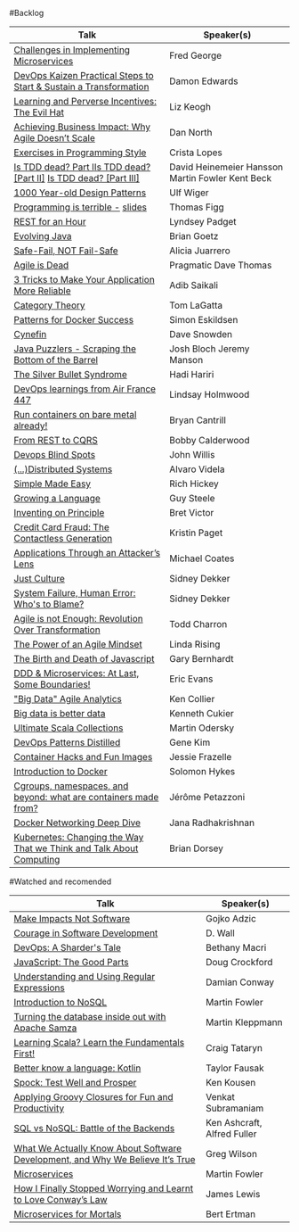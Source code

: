 #Backlog

| Talk |Speaker(s)|
|------|----------|
|[Challenges in Implementing Microservices ](https://www.youtube.com/watch?v=yPf5MfOZPY0)|Fred George|
|[DevOps Kaizen Practical Steps to Start & Sustain a Transformation](https://www.youtube.com/watch?v=RT542sffJpM)|Damon Edwards|
|[Learning and Perverse Incentives: The Evil Hat](http://www.infoq.com/presentations/Learning-and-Perverse-Incentives)|Liz Keogh|
|[Achieving Business Impact: Why Agile Doesn’t Scale](https://www.youtube.com/watch?v=1CmCgwd54oc)|Dan North|
|[Exercises in Programming Style ](http://www.infoq.com/presentations/programming-styles)|Crista Lopes|
|[Is TDD dead? Part I](https://www.youtube.com/watch?v=z9quxZsLcfo)[Is TDD dead? [Part II]](https://www.youtube.com/watch?v=JoTB2mcjU7w) [Is TDD dead? [Part III]](https://www.youtube.com/watch?v=YNw4baDz6WA)|David Heinemeier Hansson Martin Fowler Kent Beck|
|[1000 Year-old Design Patterns ](http://www.infoq.com/presentations/1000-Year-old-Design-Patterns)|Ulf Wiger|
|[Programming is terrible -](https://www.youtube.com/watch?v=csyL9EC0S0c) [slides](https://github.com/tef/emfcamp2012)|Thomas Figg|
|[REST for an Hour](http://www.infoq.com/presentations/rest-introduction)|Lyndsey Padget|
|[Evolving Java ](http://www.infoq.com/presentations/java8-evolution)|Brian Goetz|
|[Safe-Fail, NOT Fail-Safe](https://vimeo.com/95646156)|Alicia Juarrero|
|[Agile is Dead](https://www.youtube.com/watch?v=a-BOSpxYJ9M)|Pragmatic Dave Thomas|
|[3 Tricks to Make Your Application More Reliable](https://youtu.be/tPlxCGu_3wA?t=6m26s)|Adib Saikali|
|[Category Theory](https://www.youtube.com/watch?v=o6L6XeNdd_k)|Tom LaGatta|
|[Patterns for Docker Success](https://www.youtube.com/watch?v=ZnIiFWD7yUw)|Simon Eskildsen|
|[Cynefin](https://www.youtube.com/watch?v=2isOLyfYVnw)|Dave Snowden|
|[Java Puzzlers - Scraping the Bottom of the Barrel](https://www.youtube.com/watch?v=wbp-3BJWsU8)|Josh Bloch Jeremy Manson|
|[The Silver Bullet Syndrome](https://www.youtube.com/watch?v=3wyd6J3yjcs)|Hadi Hariri|
|[DevOps learnings from Air France 447](https://www.youtube.com/watch?v=P8hZOHtrHn0)|Lindsay Holmwood|
|[Run containers on bare metal already!](https://www.youtube.com/watch?v=coFIEH3vXPw)|Bryan Cantrill|
|[From REST to CQRS](https://www.youtube.com/watch?v=qDNPQo9UmJA)|Bobby Calderwood|
|[Devops Blind Spots](http://www.ustream.tv/recorded/61447077)|John Willis|
|[(...)Distributed Systems](https://www.youtube.com/watch?v=yC6b0709HCw)|Alvaro Videla|
|[Simple Made Easy](http://www.infoq.com/presentations/Simple-Made-Easy)|Rich Hickey|
|[Growing a Language](https://www.youtube.com/watch?v=_ahvzDzKdB0)|Guy Steele|
|[Inventing on Principle](https://vimeo.com/36579366)|Bret Victor|
|[Credit Card Fraud: The Contactless Generation](https://www.youtube.com/watch?v=HRXb-FZ6WFM)|Kristin Paget|
|[Applications Through an Attacker’s Lens ](http://www.infoq.com/presentations/security-attacker-mind)|Michael Coates|
|[Just Culture](https://www.youtube.com/watch?v=gKqYMpWZbV8)|Sidney Dekker|
|[System Failure, Human Error: Who's to Blame?](https://vimeo.com/102167635)|Sidney Dekker|
|[Agile is not Enough: Revolution Over Transformation](http://www.infoq.com/presentations/agile-change-mindset)|Todd Charron|
|[The Power of an Agile Mindset](http://www.infoq.com/presentations/agile-mindset)|Linda Rising|
|[The Birth and Death of Javascript ](https://www.destroyallsoftware.com/talks/the-birth-and-death-of-javascript)|Gary Bernhardt|
|[DDD & Microservices: At Last, Some Boundaries!](https://www.youtube.com/watch?v=yPvef9R3k-M)|Eric Evans|
|["Big Data" Agile Analytics](http://www.infoq.com/presentations/big-data-agile-analytics)|Ken Collier|
|[Big data is better data](https://www.youtube.com/watch?v=8pHzROP1D-w)|Kenneth Cukier|
|[Ultimate Scala Collections](https://www.youtube.com/watch?v=yzfCTNukfl8)|Martin Odersky|
|[DevOps Patterns Distilled](https://www.youtube.com/watch?v=9jD200ZxIrQ)|Gene Kim|
|[Container Hacks and Fun Images](https://www.youtube.com/watch?v=1qlLUf7KtAw)|Jessie Frazelle|
|[Introduction to Docker](https://www.youtube.com/watch?v=Q5POuMHxW-0)|Solomon Hykes|
|[Cgroups, namespaces, and beyond: what are containers made from?](https://www.youtube.com/watch?v=sK5i-N34im8)|Jérôme Petazzoni|
|[Docker Networking Deep Dive](https://www.youtube.com/watch?v=vb7U_9AO7Ww)|Jana Radhakrishnan|
|[Kubernetes: Changing the Way That we Think and Talk About Computing](https://www.youtube.com/watch?v=DGlQgNmobuc)|Brian Dorsey|

#Watched and recomended

| Talk |Speaker(s)|
|------|----------|
|[Make Impacts Not Software](https://www.youtube.com/watch?v=GnK_n9Udhhs)| Gojko Adzic|
|[Courage in Software Development](https://www.parleys.com/tutorial/courage-software-development)| D. Wall|
|[DevOps: A Sharder's Tale](https://www.youtube.com/watch?v=QbZ0RqcOuh8)| Bethany Macri|
|[JavaScript: The Good Parts](https://www.youtube.com/watch?v=hQVTIJBZook)| Doug Crockford|
|[Understanding and Using Regular Expressions](http://www.infoq.com/presentations/regex)| Damian Conway|
|[Introduction to NoSQL](https://www.youtube.com/watch?v=qI_g07C_Q5I)| Martin Fowler|
|[Turning the database inside out with Apache Samza](https://www.youtube.com/watch?v=fU9hR3kiOK0)| Martin Kleppmann|
|[Learning Scala? Learn the Fundamentals First!](https://www.youtube.com/watch?v=ugHsIj60VfQ)|Craig Tataryn|
|[Better know a language: Kotlin](https://www.youtube.com/watch?v=GIFD1AcNv-Q)|Taylor Fausak|
|[Spock: Test Well and Prosper](http://www.infoq.com/presentations/Spock)| Ken Kousen|
|[Applying Groovy Closures for Fun and Productivity](https://www.youtube.com/watch?v=URkFOLywex4)| Venkat Subramaniam|
|[SQL vs NoSQL: Battle of the Backends](https://www.youtube.com/watch?v=rRoy6I4gKWU)| Ken Ashcraft, Alfred Fuller|
|[What We Actually Know About Software Development, and Why We Believe It’s True ](https://vimeo.com/9270320)| Greg Wilson|
|[Microservices](https://www.youtube.com/watch?v=wgdBVIX9ifA)| Martin Fowler| 
|[How I Finally Stopped Worrying and Learnt to Love Conway’s Law](https://www.youtube.com/watch?v=l1tyfb5we7I)|James Lewis|
|[Microservices for Mortals](https://vimeo.com/138761064)| Bert Ertman|
